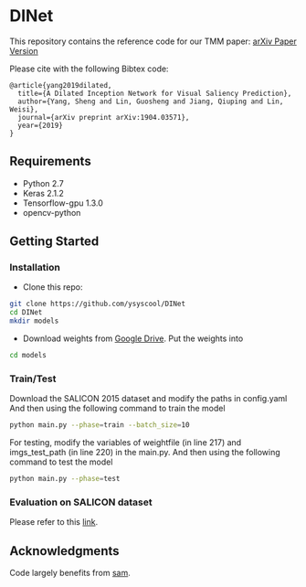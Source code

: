 # DINet
This repository contains the reference code for our TMM paper:
[arXiv Paper Version](https://arxiv.org/pdf/1904.03571.pdf)

Please cite with the following Bibtex code:
```
@article{yang2019dilated,
  title={A Dilated Inception Network for Visual Saliency Prediction},
  author={Yang, Sheng and Lin, Guosheng and Jiang, Qiuping and Lin, Weisi},
  journal={arXiv preprint arXiv:1904.03571},
  year={2019}
}
```

## Requirements
* Python 2.7
* Keras 2.1.2
* Tensorflow-gpu 1.3.0
* opencv-python


## Getting Started
### Installation
- Clone this repo:
```bash
git clone https://github.com/ysyscool/DINet
cd DINet
mkdir models
```

- Download weights from [Google Drive](https://drive.google.com/file/d/1o8RTCUpP08iDO7XdDbbiz3bW8vJfb6Yw/view?usp=sharing).
Put the weights into 
```bash
cd models
```

### Train/Test
Download the SALICON 2015 dataset and modify the paths in config.yaml
And then using the following command to train the model
```bash
python main.py --phase=train --batch_size=10
```

For testing, modify the variables of weightfile (in line 217) and imgs_test_path (in line 220) in the main.py.
And then using the following command to test the model
```bash
python main.py --phase=test
```

### Evaluation on SALICON dataset
Please refer to this [link](https://github.com/NUS-VIP/salicon-evaluation). 

## Acknowledgments
Code largely benefits from [sam](https://github.com/marcellacornia/sam). 
